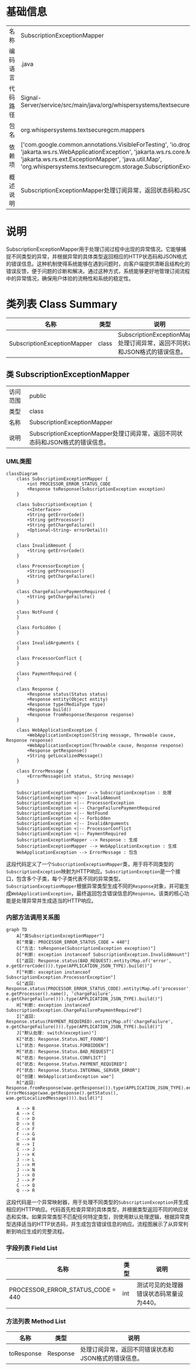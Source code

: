 # 基础信息

|      |      |
|------|------|
| 名称 | SubscriptionExceptionMapper |
| 编码语言 | .java |
| 代码路径 | Signal-Server/service/src/main/java/org/whispersystems/textsecuregcm/mappers/SubscriptionExceptionMapper.java |
| 包名 | org.whispersystems.textsecuregcm.mappers |
| 依赖项 | ['com.google.common.annotations.VisibleForTesting', 'io.dropwizard.jersey.errors.ErrorMessage', 'jakarta.ws.rs.WebApplicationException', 'jakarta.ws.rs.core.MediaType', 'jakarta.ws.rs.core.Response', 'jakarta.ws.rs.ext.ExceptionMapper', 'java.util.Map', 'org.whispersystems.textsecuregcm.storage.SubscriptionException'] |
| 概述说明 | SubscriptionExceptionMapper处理订阅异常，返回状态码和JSON错误信息。 |

# 说明

SubscriptionExceptionMapper用于处理订阅过程中出现的异常情况。它能够捕捉不同类型的异常，并根据异常的具体类型返回相应的HTTP状态码和JSON格式的错误信息。这种机制使得系统能够在遇到问题时，向客户端提供清晰且结构化的错误反馈，便于问题的诊断和解决。通过这种方式，系统能够更好地管理订阅流程中的异常情况，确保用户体验的流畅性和系统的稳定性。

# 类列表 Class Summary

| 名称   | 类型  | 说明 |
|-------|------|-------------|
| SubscriptionExceptionMapper | class | SubscriptionExceptionMapper处理订阅异常，返回不同状态码和JSON格式的错误信息。 |



## 类 SubscriptionExceptionMapper

|      |      |
|------|------|
| 访问范围 | public |
| 类型 | class |
| 名称 | SubscriptionExceptionMapper |
| 说明 | SubscriptionExceptionMapper处理订阅异常，返回不同状态码和JSON格式的错误信息。 |


### UML类图

```mermaid
classDiagram
    class SubscriptionExceptionMapper {
        +int PROCESSOR_ERROR_STATUS_CODE
        +Response toResponse(SubscriptionException exception)
    }

    class SubscriptionException {
        <<Interface>>
        +String getErrorCode()
        +String getProcessor()
        +String getChargeFailure()
        +Optional~String~ errorDetail()
    }

    class InvalidAmount {
        +String getErrorCode()
    }

    class ProcessorException {
        +String getProcessor()
        +String getChargeFailure()
    }

    class ChargeFailurePaymentRequired {
        +String getChargeFailure()
    }

    class NotFound {
    }

    class Forbidden {
    }

    class InvalidArguments {
    }

    class ProcessorConflict {
    }

    class PaymentRequired {
    }

    class Response {
        +Response status(Status status)
        +Response entity(Object entity)
        +Response type(MediaType type)
        +Response build()
        +Response fromResponse(Response response)
    }

    class WebApplicationException {
        +WebApplicationException(String message, Throwable cause, Response response)
        +WebApplicationException(Throwable cause, Response response)
        +Response getResponse()
        +String getLocalizedMessage()
    }

    class ErrorMessage {
        +ErrorMessage(int status, String message)
    }

    SubscriptionExceptionMapper --> SubscriptionException : 处理
    SubscriptionException <|-- InvalidAmount
    SubscriptionException <|-- ProcessorException
    SubscriptionException <|-- ChargeFailurePaymentRequired
    SubscriptionException <|-- NotFound
    SubscriptionException <|-- Forbidden
    SubscriptionException <|-- InvalidArguments
    SubscriptionException <|-- ProcessorConflict
    SubscriptionException <|-- PaymentRequired
    SubscriptionExceptionMapper --> Response : 生成
    SubscriptionExceptionMapper --> WebApplicationException : 生成
    WebApplicationException --> ErrorMessage : 包含
```

这段代码定义了一个`SubscriptionExceptionMapper`类，用于将不同类型的`SubscriptionException`映射为HTTP响应。`SubscriptionException`是一个接口，包含多个子类，每个子类代表不同的异常类型。`SubscriptionExceptionMapper`根据异常类型生成不同的`Response`对象，并可能生成`WebApplicationException`，最终返回包含错误信息的`Response`。该类的核心功能是处理异常并生成适当的HTTP响应。


### 内部方法调用关系图

```mermaid
graph TD
    A["类SubscriptionExceptionMapper"]
    B["常量: PROCESSOR_ERROR_STATUS_CODE = 440"]
    C["方法: toResponse(SubscriptionException exception)"]
    D["判断: exception instanceof SubscriptionException.InvalidAmount"]
    E["返回: Response.status(BAD_REQUEST).entity(Map.of('error', e.getErrorCode())).type(APPLICATION_JSON_TYPE).build()"]
    F["判断: exception instanceof SubscriptionException.ProcessorException"]
    G["返回: Response.status(PROCESSOR_ERROR_STATUS_CODE).entity(Map.of('processor', e.getProcessor().name(), 'chargeFailure', e.getChargeFailure())).type(APPLICATION_JSON_TYPE).build()"]
    H["判断: exception instanceof SubscriptionException.ChargeFailurePaymentRequired"]
    I["返回: Response.status(PAYMENT_REQUIRED).entity(Map.of('chargeFailure', e.getChargeFailure())).type(APPLICATION_JSON_TYPE).build()"]
    J["默认处理: switch(exception)"]
    K["状态: Response.Status.NOT_FOUND"]
    L["状态: Response.Status.FORBIDDEN"]
    M["状态: Response.Status.BAD_REQUEST"]
    N["状态: Response.Status.CONFLICT"]
    O["状态: Response.Status.PAYMENT_REQUIRED"]
    P["状态: Response.Status.INTERNAL_SERVER_ERROR"]
    Q["创建: WebApplicationException wae"]
    R["返回: Response.fromResponse(wae.getResponse()).type(APPLICATION_JSON_TYPE).entity(new ErrorMessage(wae.getResponse().getStatus(), wae.getLocalizedMessage())).build()"]

    A --> B
    A --> C
    C --> D
    D --> E
    C --> F
    F --> G
    C --> H
    H --> I
    C --> J
    J --> K
    J --> L
    J --> M
    J --> N
    J --> O
    J --> P
    C --> Q
    Q --> R
```

这段代码是一个异常映射器，用于处理不同类型的`SubscriptionException`并生成相应的HTTP响应。代码首先检查异常的具体类型，并根据类型返回不同的响应状态和实体。如果异常类型不匹配任何特定类型，则使用默认处理逻辑，根据异常类型选择适当的HTTP状态码，并生成包含错误信息的响应。流程图展示了从异常判断到响应生成的完整流程。

### 字段列表 Field List

| 名称  | 类型  | 说明 |
|-------|-------|------|
| PROCESSOR_ERROR_STATUS_CODE = 440 | int | 测试可见的处理器错误状态码常量设为440。 |

### 方法列表 Method List

| 名称  | 类型  | 说明 |
|-------|-------|------|
| toResponse | Response | 处理订阅异常，返回不同错误状态和JSON格式的错误信息。 |




